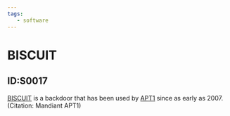 ```yaml
---
tags:
   - software
---
```

# BISCUIT
## ID:S0017
[BISCUIT](/mitre/software/S0017) is a backdoor that has been used by [APT1](/mitre/groups/G0006) since as early as 2007. (Citation: Mandiant APT1)

